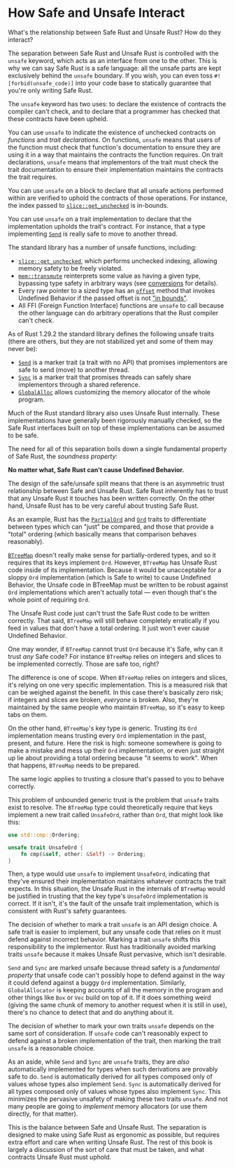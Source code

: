 # How Safe and Unsafe Interact

What's the relationship between Safe Rust and Unsafe Rust? How do they
interact?

The separation between Safe Rust and Unsafe Rust is controlled with the
`unsafe` keyword, which acts as an interface from one to the other. This is
why we can say Safe Rust is a safe language: all the unsafe parts are kept
exclusively behind the `unsafe` boundary. If you wish, you can even toss
`#![forbid(unsafe_code)]` into your code base to statically guarantee that
you're only writing Safe Rust.

The `unsafe` keyword has two uses: to declare the existence of contracts the
compiler can't check, and to declare that a programmer has checked that these
contracts have been upheld.

You can use `unsafe` to indicate the existence of unchecked contracts on
_functions_ and _trait declarations_. On functions, `unsafe` means that
users of the function must check that function's documentation to ensure
they are using it in a way that maintains the contracts the function
requires. On trait declarations, `unsafe` means that implementors of the
trait must check the trait documentation to ensure their implementation
maintains the contracts the trait requires.

You can use `unsafe` on a block to declare that all unsafe actions performed
within are verified to uphold the contracts of those operations. For instance,
the index passed to [`slice::get_unchecked`][get_unchecked] is in-bounds.

You can use `unsafe` on a trait implementation to declare that the implementation
upholds the trait's contract. For instance, that a type implementing [`Send`] is
really safe to move to another thread.

The standard library has a number of unsafe functions, including:

* [`slice::get_unchecked`][get_unchecked], which performs unchecked indexing,
  allowing memory safety to be freely violated.
* [`mem::transmute`][transmute] reinterprets some value as having a given type,
  bypassing type safety in arbitrary ways (see [conversions] for details).
* Every raw pointer to a sized type has an [`offset`][ptr_offset] method that
  invokes Undefined Behavior if the passed offset is not ["in bounds"][ptr_offset].
* All FFI (Foreign Function Interface) functions are `unsafe` to call because the
  other language can do arbitrary operations that the Rust compiler can't check.

As of Rust 1.29.2 the standard library defines the following unsafe traits
(there are others, but they are not stabilized yet and some of them may never
be):

* [`Send`] is a marker trait (a trait with no API) that promises implementors
  are safe to send (move) to another thread.
* [`Sync`] is a marker trait that promises threads can safely share implementors
  through a shared reference.
* [`GlobalAlloc`] allows customizing the memory allocator of the whole program.

Much of the Rust standard library also uses Unsafe Rust internally. These
implementations have generally been rigorously manually checked, so the Safe Rust
interfaces built on top of these implementations can be assumed to be safe.

The need for all of this separation boils down a single fundamental property
of Safe Rust, the *soundness property*:

**No matter what, Safe Rust can't cause Undefined Behavior.**

The design of the safe/unsafe split means that there is an asymmetric trust
relationship between Safe and Unsafe Rust. Safe Rust inherently has to
trust that any Unsafe Rust it touches has been written correctly.
On the other hand, Unsafe Rust has to be very careful about trusting Safe Rust.

As an example, Rust has the [`PartialOrd`] and [`Ord`] traits to differentiate
between types which can "just" be compared, and those that provide a "total"
ordering (which basically means that comparison behaves reasonably).

[`BTreeMap`] doesn't really make sense for partially-ordered types, and so it
requires that its keys implement `Ord`. However, `BTreeMap` has Unsafe Rust code
inside of its implementation. Because it would be unacceptable for a sloppy `Ord`
implementation (which is Safe to write) to cause Undefined Behavior, the Unsafe
code in BTreeMap must be written to be robust against `Ord` implementations which
aren't actually total — even though that's the whole point of requiring `Ord`.

The Unsafe Rust code just can't trust the Safe Rust code to be written correctly.
That said, `BTreeMap` will still behave completely erratically if you feed in
values that don't have a total ordering. It just won't ever cause Undefined
Behavior.

One may wonder, if `BTreeMap` cannot trust `Ord` because it's Safe, why can it
trust *any* Safe code? For instance `BTreeMap` relies on integers and slices to
be implemented correctly. Those are safe too, right?

The difference is one of scope. When `BTreeMap` relies on integers and slices,
it's relying on one very specific implementation. This is a measured risk that
can be weighed against the benefit. In this case there's basically zero risk;
if integers and slices are broken, *everyone* is broken. Also, they're maintained
by the same people who maintain `BTreeMap`, so it's easy to keep tabs on them.

On the other hand, `BTreeMap`'s key type is generic. Trusting its `Ord` implementation
means trusting every `Ord` implementation in the past, present, and future.
Here the risk is high: someone somewhere is going to make a mistake and mess up
their `Ord` implementation, or even just straight up lie about providing a total
ordering because "it seems to work". When that happens, `BTreeMap` needs to be
prepared.

The same logic applies to trusting a closure that's passed to you to behave
correctly.

This problem of unbounded generic trust is the problem that `unsafe` traits
exist to resolve. The `BTreeMap` type could theoretically require that keys
implement a new trait called `UnsafeOrd`, rather than `Ord`, that might look
like this:

```rust
use std::cmp::Ordering;

unsafe trait UnsafeOrd {
    fn cmp(&self, other: &Self) -> Ordering;
}
```

Then, a type would use `unsafe` to implement `UnsafeOrd`, indicating that
they've ensured their implementation maintains whatever contracts the
trait expects. In this situation, the Unsafe Rust in the internals of
`BTreeMap` would be justified in trusting that the key type's `UnsafeOrd`
implementation is correct. If it isn't, it's the fault of the unsafe trait
implementation, which is consistent with Rust's safety guarantees.

The decision of whether to mark a trait `unsafe` is an API design choice. A
safe trait is easier to implement, but any unsafe code that relies on it must
defend against incorrect behavior. Marking a trait `unsafe` shifts this
responsibility to the implementor. Rust has traditionally avoided marking
traits `unsafe` because it makes Unsafe Rust pervasive, which isn't desirable.

`Send` and `Sync` are marked unsafe because thread safety is a *fundamental
property* that unsafe code can't possibly hope to defend against in the way it
could defend against a buggy `Ord` implementation. Similarly, `GlobalAllocator`
is keeping accounts of all the memory in the program and other things like
`Box` or `Vec` build on top of it. If it does something weird (giving the same
chunk of memory to another request when it is still in use), there's no chance
to detect that and do anything about it.

The decision of whether to mark your own traits `unsafe` depends on the same
sort of consideration. If `unsafe` code can't reasonably expect to defend
against a broken implementation of the trait, then marking the trait `unsafe` is
a reasonable choice.

As an aside, while `Send` and `Sync` are `unsafe` traits, they are *also*
automatically implemented for types when such derivations are provably safe
to do. `Send` is automatically derived for all types composed only of values
whose types also implement `Send`. `Sync` is automatically derived for all
types composed only of values whose types also implement `Sync`. This minimizes
the pervasive unsafety of making these two traits `unsafe`. And not many people
are going to *implement* memory allocators (or use them directly, for that
matter).

This is the balance between Safe and Unsafe Rust. The separation is designed to
make using Safe Rust as ergonomic as possible, but requires extra effort and
care when writing Unsafe Rust. The rest of this book is largely a discussion
of the sort of care that must be taken, and what contracts Unsafe Rust must uphold.

[`Send`]: ../std/marker/trait.Send.html
[`Sync`]: ../std/marker/trait.Sync.html
[`GlobalAlloc`]: ../std/alloc/trait.GlobalAlloc.html
[conversions]: conversions.html
[ptr_offset]: ../std/primitive.pointer.html#method.offset
[get_unchecked]: ../std/primitive.slice.html#method.get_unchecked
[transmute]: ../std/mem/fn.transmute.html
[`PartialOrd`]: ../std/cmp/trait.PartialOrd.html
[`Ord`]: ../std/cmp/trait.Ord.html
[`BTreeMap`]: ../std/collections/struct.BTreeMap.html
